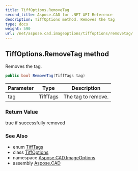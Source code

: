 ```yaml
---
title: TiffOptions.RemoveTag
second_title: Aspose.CAD for .NET API Reference
description: TiffOptions method. Removes the tag
type: docs
weight: 590
url: /net/aspose.cad.imageoptions/tiffoptions/removetag/
---
```

## TiffOptions.RemoveTag method

Removes the tag.

```csharp
public bool RemoveTag(TiffTags tag)
```

| Parameter | Type | Description |
| --- | --- | --- |
| tag | TiffTags | The tag to remove. |

### Return Value

true if successfully removed

### See Also

* enum [TiffTags](../../../aspose.cad.fileformats.tiff.enums/tifftags/)
* class [TiffOptions](../)
* namespace [Aspose.CAD.ImageOptions](../../tiffoptions/)
* assembly [Aspose.CAD](../../../)


